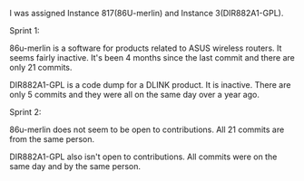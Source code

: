 I was assigned Instance 817(86U-merlin) and Instance 3(DIR882A1-GPL).

Sprint 1:

86u-merlin is a software for products related to ASUS wireless routers. It seems fairly inactive. It's been 4 months since the last commit and there are only 21 commits.

DIR882A1-GPL is a code dump for a DLINK product. It is inactive. There are only 5 commits and they were all on the same day over a year ago.

Sprint 2:

86u-merlin does not seem to be open to contributions. All 21 commits are from the same person.

DIR882A1-GPL also isn't open to contributions. All commits were on the same day and by the same person.
